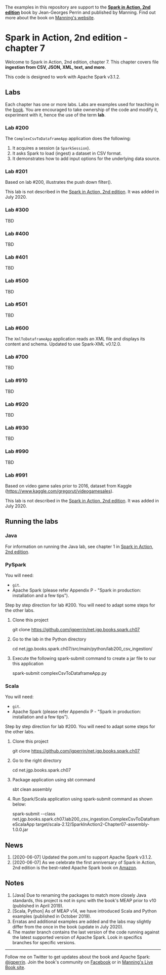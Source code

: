 The examples in this repository are support to the **[Spark in Action, 2nd edition](http://jgp.net/sia)** book by Jean-Georges Perrin and published by Manning. Find out more about the book on [Manning's website](http://jgp.ai/sia).

# Spark in Action, 2nd edition - chapter 7

Welcome to Spark in Action, 2nd edition, chapter 7. This chapter covers file **ingestion from CSV, JSON, XML, text, and more**.

This code is designed to work with Apache Spark v3.1.2.

## Labs

Each chapter has one or more labs. Labs are examples used for teaching in the [book](https://www.manning.com/books/spark-in-action-second-edition?a_aid=jgp). You are encouraged to take ownership of the code and modify it, experiment with it, hence the use of the term **lab**.

### Lab \#200

The `ComplexCsvToDataframeApp` application does the following:

 1. It acquires a session (a `SparkSession`).
 1. It asks Spark to load (ingest) a dataset in CSV format.
 1. It demonstrates how to add input options for the underlying data source.

### Lab \#201

Based on lab \#200, illustrates the push down filter().

This lab is not described in the [Spark in Action, 2nd edition](http://jgp.ai/sia). It was added in July 2020.

### Lab \#300

TBD

### Lab \#400

TBD

### Lab \#401

TBD

### Lab \#500

TBD

### Lab \#501

TBD

### Lab \#600

The `XmlToDataframeApp` application reads an XML file and displays its content and schema. Updated to use Spark-XML v0.12.0.

### Lab \#700

TBD

### Lab \#910

TBD

### Lab \#920

TBD

### Lab \#930

TBD

### Lab \#990

TBD

### Lab \#991

Based on video game sales prior to 2016, dataset from Kaggle (https://www.kaggle.com/gregorut/videogamesales).

This lab is not described in the [Spark in Action, 2nd edition](http://jgp.ai/sia). It was added in July 2020.

## Running the labs

### Java

For information on running the Java lab, see chapter 1 in [Spark in Action, 2nd edition](http://jgp.ai/sia).

### PySpark

You will need:
 * `git`.
 * Apache Spark (please refer Appendix P - "Spark in production: installation and a few tips").

Step by step direction for lab \#200. You will need to adapt some steps for the other labs.

1. Clone this project

    git clone https://github.com/jgperrin/net.jgp.books.spark.ch07

2. Go to the lab in the Python directory

    cd net.jgp.books.spark.ch07/src/main/python/lab200_csv_ingestion/

3. Execute the following spark-submit command to create a jar file to our this application

    spark-submit complexCsvToDataframeApp.py

### Scala

You will need:
 * `git`.
 * Apache Spark (please refer Appendix P - "Spark in production: installation and a few tips"). 

Step by step direction for lab \#200. You will need to adapt some steps for the other labs.

1. Clone this project

    git clone https://github.com/jgperrin/net.jgp.books.spark.ch07

2. Go to the right directory

    cd net.jgp.books.spark.ch07

3. Package application using sbt command

    sbt clean assembly

4. Run Spark/Scala application using spark-submit command as shown below:

    spark-submit --class net.jgp.books.spark.ch07.lab200_csv_ingestion.ComplexCsvToDataframeScalaApp target/scala-2.12/SparkInAction2-Chapter07-assembly-1.0.0.jar

## News

 1. [2020-06-07] Updated the pom.xml to support Apache Spark v3.1.2. 
 1. [2020-06-07] As we celebrate the first anniversary of Spark in Action, 2nd edition is the best-rated Apache Spark book on [Amazon](https://amzn.to/2TPnmOv). 

## Notes

 1. [Java] Due to renaming the packages to match more closely Java standards, this project is not in sync with the book's MEAP prior to v10 (published in April 2019).
 1. [Scala, Python] As of MEAP v14, we have introduced Scala and Python examples (published in October 2019).
 1. Erratas and additional examples are added and the labs may slightly differ from the once in the book (update in July 2020).
 1. The master branch contains the last version of the code running against the latest supported version of Apache Spark. Look in specifics branches for specific versions.
  
---

Follow me on Twitter to get updates about the book and Apache Spark: [@jgperrin](https://twitter.com/jgperrin). Join the book's community on [Facebook](https://www.facebook.com/SparkInAction/) or in [Manning's Live Book site](https://livebook.manning.com/book/spark-in-action-second-edition/about-this-book/?a_aid=jgp).
